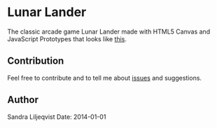 Lunar Lander
============
The classic arcade game Lunar Lander made with HTML5 Canvas and JavaScript Prototypes that looks like [this](http://sanlil.github.io/lunarlander/).

Contribution
------------
Feel free to contribute and to tell me about [issues](https://github.com/Sanlil/lunarlander/issues) and suggestions.

Author
------
Sandra Liljeqvist 
Date: 2014-01-01
